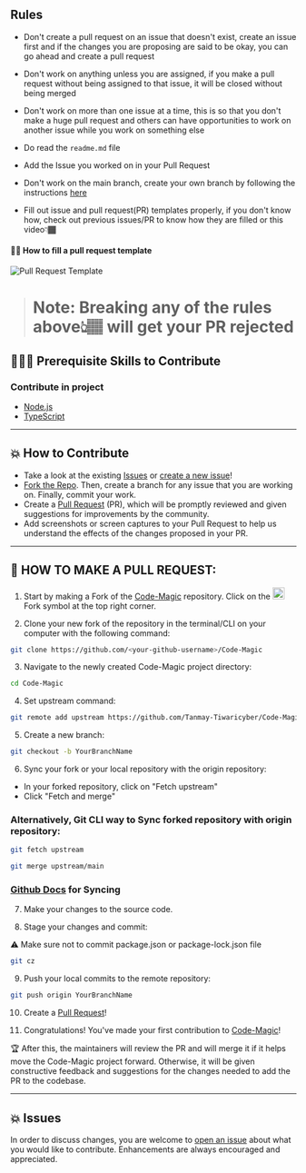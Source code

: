 ## Rules

- Don't create a pull request on an issue that doesn't exist, create an issue first and if the changes you are proposing are said to be okay, you can go ahead and create a pull request

- Don't work on anything unless you are assigned, if you make a pull request without being assigned to that issue, it will be closed without being merged

- Don't work on more than one issue at a time, this is so that you don't make a huge pull request and others can have opportunities to work on another issue while you work on something else

- Do read the `readme.md` file

- Add the Issue you worked on in your Pull Request 

- Don't work on the main branch, create your own branch by following the instructions [here](https://github.com/Tanmay-Tiwaricyber/Code-Magic/blob/main/CONTRIBUTING.md#-how-to-make-a-pull-request)

- Fill out issue and pull request(PR) templates properly, if you don't know how, check out previous issues/PR to know how they are filled or this video👇🏾

#### 👌🏾 How to fill a pull request template
![Pull Request Template](https://user-images.githubusercontent.com/78784850/191111605-f9626ac3-4ec6-4478-9bf5-5e48e58898a1.gif)

> # Note: Breaking any of the rules above👆🏽 will get your PR rejected

## 👩🏽‍💻 Prerequisite Skills to Contribute

### Contribute in project

- [Node.js](https://nodejs.org/)
- [TypeScript](https://www.typescriptlang.org/)

---

## 💥 How to Contribute

- Take a look at the existing [Issues](https://github.com/Tanmay-Tiwaricyber/Code-Magic/issues) or [create a new issue](https://github.com/Tanmay-Tiwaricyber/Code-Magic/issues/new/choose)!
- [Fork the Repo](https://github.com/Tanmay-Tiwaricyber/Code-Magic/fork). Then, create a branch for any issue that you are working on. Finally, commit your work.
- Create a [Pull Request](https://github.com/Tanmay-Tiwaricyber/Code-Magic/compare) (PR), which will be promptly reviewed and given suggestions for improvements by the community.
- Add screenshots or screen captures to your Pull Request to help us understand the effects of the changes proposed in your PR.

---

## 🌟 HOW TO MAKE A PULL REQUEST:

1. Start by making a Fork of the [Code-Magic](https://github.com/Tanmay-Tiwaricyber/Code-Magic) repository. Click on the <a href="https://github.com/Tanmay-Tiwaricyber/Code-Magic/fork"><img src="https://i.imgur.com/G4z1kEe.png" height="21" width="21"></a>Fork symbol at the top right corner.

2. Clone your new fork of the repository in the terminal/CLI on your computer with the following command:

```bash
git clone https://github.com/<your-github-username>/Code-Magic
```

3. Navigate to the newly created Code-Magic project directory:

```bash
cd Code-Magic
```

4. Set upstream command:

```bash
git remote add upstream https://github.com/Tanmay-Tiwaricyber/Code-Magic.git
```

5. Create a new branch:

```bash
git checkout -b YourBranchName
```

6. Sync your fork or your local repository with the origin repository:

- In your forked repository, click on "Fetch upstream"
- Click "Fetch and merge"

### Alternatively, Git CLI way to Sync forked repository with origin repository:

```bash
git fetch upstream
```

```bash
git merge upstream/main
```

### [Github Docs](https://docs.github.com/en/github/collaborating-with-pull-requests/addressing-merge-conflicts/resolving-a-merge-conflict-on-github) for Syncing

7. Make your changes to the source code.

8. Stage your changes and commit:

⚠️ Make sure not to commit package.json or package-lock.json file

```bash
git cz
```

9. Push your local commits to the remote repository:

```bash
git push origin YourBranchName
```

10. Create a [Pull Request](https://help.github.com/en/github/collaborating-with-issues-and-pull-requests/creating-a-pull-request)!

11. Congratulations! You've made your first contribution to [Code-Magic](https://github.com/Tanmay-Tiwaricyber/Code-Magic/graphs/contributors)!

🏆 After this, the maintainers will review the PR and will merge it if it helps move the Code-Magic project forward. Otherwise, it will be given constructive feedback and suggestions for the changes needed to add the PR to the codebase.

---

## 💥 Issues

In order to discuss changes, you are welcome to [open an issue](https://github.com/Tanmay-Tiwaricyber/Code-Magic/issues/new/choose) about what you would like to contribute. Enhancements are always encouraged and appreciated.
